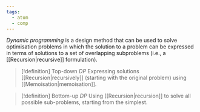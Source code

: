 ```yaml
---
tags:
  - atom
  - comp
---
```

*Dynamic programming* is a design method that can be used to solve optimisation problems in which the solution to a problem can be expressed in terms of solutions to a set of overlapping subproblems (i.e., a [[Recursion|recursive]] formulation).

> [!definition] Top-down *DP*
> Expressing solutions [[Recursion|recursively]] (starting with the original problem) using [[Memoisation|memoisation]].

> [!definition] Bottom-up *DP*
> Using [[Recursion|recursion]] to solve all possible sub-problems, starting from the simplest.
